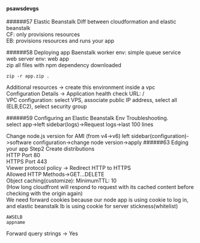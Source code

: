 #### psawsdevgs
######57 Elastic Beanstalk
Diff between cloudformation and elastic beanstalk  
CF: only provisions resources  
EB: provisions resources and runs your app

######58 Deploying app Baenstalk
worker env: simple queue service  
web server env: web app  
zip all files with npm dependency downloaded
```
zip -r app.zip .
```
Additional resources -> create this environment inside a vpc  
Configuration Details -> Application health check URL: /  
VPC configuration: select VPS, associate public IP address, select all (ELB,EC2), select security group

######59 Configuring an Elastic Beanstalk Env
Troubleshooting.  
select app->left sidebar(logs)->Request logs->last 100 lines  

Change node.js version for AMI (from v4->v6)
left sidebar(configuration)->software configuration->change node version->apply
######63 Edging your app
Step2 Create distributions  
HTTP Port 80  
HTTPS Port 443  
Viewer protocol policy -> Redirect HTTP to HTTPS  
Allowed HTTP Methods->GET...DELETE  
Object caching(customize): MinimumTTL: 10  
(How long cloudfront will respond to request with its cached content before checking with the origin again)  
We need forward cookies because our node app is using cookie to log in, and elastic beanstalk lb is using cookie for server stickness(whitelist)
```
AWSELB
appname
```
Forward query strings -> Yes
